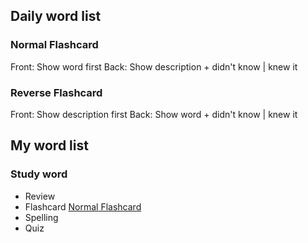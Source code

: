 ## Daily word list

### Normal Flashcard

Front: Show word first
Back: Show description + didn't know | knew it

### Reverse Flashcard

Front: Show description first
Back: Show word + didn't know | knew it

## My word list

### Study word

- Review
- Flashcard [Normal Flashcard](#)
- Spelling
- Quiz
